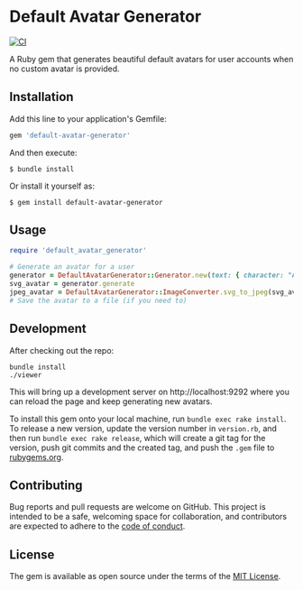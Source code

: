 # Default Avatar Generator

[![CI](https://github.com/pas256/default-avatar-generator/actions/workflows/ci.yml/badge.svg?branch=main)](https://github.com/pas256/default-avatar-generator/actions/workflows/ci.yml)

A Ruby gem that generates beautiful default avatars for user accounts when no custom avatar is provided.

## Installation

Add this line to your application's Gemfile:

```ruby
gem 'default-avatar-generator'
```

And then execute:

    $ bundle install

Or install it yourself as:

    $ gem install default-avatar-generator

## Usage

```ruby
require 'default_avatar_generator'

# Generate an avatar for a user
generator = DefaultAvatarGenerator::Generator.new(text: { character: "A" })
svg_avatar = generator.generate
jpeg_avatar = DefaultAvatarGenerator::ImageConverter.svg_to_jpeg(svg_avatar)
# Save the avatar to a file (if you need to)
```

## Development

After checking out the repo:

    bundle install
    ./viewer

This will bring up a development server on http://localhost:9292 where you can reload the page and keep generating new avatars.

To install this gem onto your local machine, run `bundle exec rake install`. To release a new version, update the version number in `version.rb`, and then run `bundle exec rake release`, which will create a git tag for the version, push git commits and the created tag, and push the `.gem` file to [rubygems.org](https://rubygems.org).

## Contributing

Bug reports and pull requests are welcome on GitHub. This project is intended to be a safe, welcoming space for collaboration, and contributors are expected to adhere to the [code of conduct](CODE_OF_CONDUCT.md).

## License

The gem is available as open source under the terms of the [MIT License](LICENSE).
